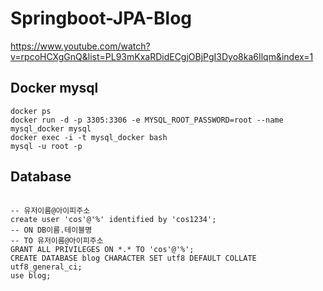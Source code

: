 # Springboot-JPA-Blog
https://www.youtube.com/watch?v=rpcoHCXgGnQ&list=PL93mKxaRDidECgjOBjPgI3Dyo8ka6Ilqm&index=1


## Docker mysql
```
docker ps
docker run -d -p 3305:3306 -e MYSQL_ROOT_PASSWORD=root --name mysql_docker mysql 
docker exec -i -t mysql_docker bash
mysql -u root -p
```


## Database
```

-- 유저이름@아이피주소
create user 'cos'@'%' identified by 'cos1234';
-- ON DB이름.테이블명
-- TO 유저이름@아이피주소
GRANT ALL PRIVILEGES ON *.* TO 'cos'@'%';
CREATE DATABASE blog CHARACTER SET utf8 DEFAULT COLLATE utf8_general_ci;
use blog;
```
